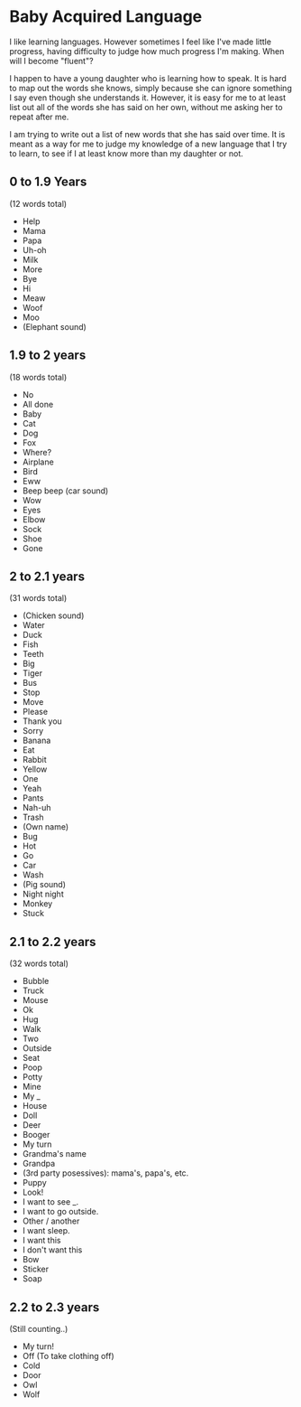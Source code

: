 # Baby Acquired Language

I like learning languages. However sometimes I feel like I've made little progress, having difficulty to judge how much progress I'm making. When will I become "fluent"?

I happen to have a young daughter who is learning how to speak. It is hard to map out the words she knows, simply because she can ignore something I say even though she understands it. However, it is easy for me to at least list out all of the words she has said on her own, without me asking her to repeat after me.

I am trying to write out a list of new words that she has said over time. It is meant as a way for me to judge my knowledge of a new language that I try to learn, to see if I at least know more than my daughter or not.

## 0 to 1.9 Years
(12 words total)

* Help
* Mama
* Papa
* Uh-oh
* Milk
* More
* Bye
* Hi
* Meaw
* Woof
* Moo
* (Elephant sound)

## 1.9 to 2 years
(18 words total)

* No
* All done
* Baby
* Cat
* Dog
* Fox
* Where?
* Airplane
* Bird
* Eww
* Beep beep (car sound)
* Wow
* Eyes
* Elbow
* Sock
* Shoe
* Gone

## 2 to 2.1 years
(31 words total)

* (Chicken sound)
* Water
* Duck
* Fish
* Teeth
* Big
* Tiger
* Bus
* Stop
* Move
* Please
* Thank you
* Sorry
* Banana
* Eat
* Rabbit
* Yellow
* One
* Yeah
* Pants
* Nah-uh
* Trash
* (Own name)
* Bug
* Hot
* Go
* Car
* Wash
* (Pig sound)
* Night night
* Monkey
* Stuck

## 2.1 to 2.2 years
(32 words total)

* Bubble
* Truck
* Mouse
* Ok
* Hug
* Walk
* Two
* Outside
* Seat
* Poop
* Potty
* Mine
* My _
* House
* Doll
* Deer
* Booger
* My turn
* Grandma's name
* Grandpa
* (3rd party posessives): mama's, papa's, etc.
* Puppy
* Look!
* I want to see _.
* I want to go outside.
* Other / another
* I want sleep.
* I want this
* I don't want this
* Bow
* Sticker
* Soap

## 2.2 to 2.3 years
(Still counting..)

* My turn!
* Off (To take clothing off)
* Cold
* Door
* Owl
* Wolf
